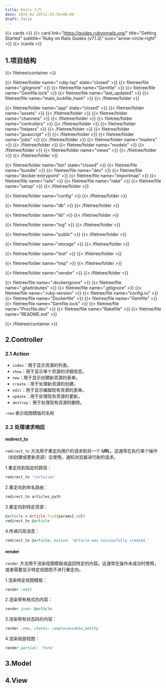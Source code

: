 ```yaml
---
title: Rails 入门
date: 2024-02-20T12:54:59+08:00
draft: false
---
```


{{< cards >}}
    {{< card link="https://guides.rubyonrails.org/" title="Getting Started" subtitle="Ruby on Rails Guides (v7.1.3)" icon="arrow-circle-right" >}}
{{< /cards >}}

## 1.项目结构
{{< filetree/container >}}

{{< filetree/folder name=".ruby-lsp" state="closed" >}}
{{< filetree/file name=".gitignore" >}}
{{< filetree/file name="Gemfile" >}}
{{< filetree/file name="Gemfile.lock" >}}
{{< filetree/file name="last_updated" >}}
{{< filetree/file name="main_lockfile_hash" >}}
{{< /filetree/folder >}}

{{< filetree/folder name="app" state="closed" >}}
    {{< filetree/folder name="assets" >}}
    {{< /filetree/folder >}}
    {{< filetree/folder name="channels" >}}
    {{< /filetree/folder >}}
    {{< filetree/folder name="controllers" >}}
    {{< /filetree/folder >}}
    {{< filetree/folder name="helpers" >}}
    {{< /filetree/folder >}}
    {{< filetree/folder name="javascript" >}}
    {{< /filetree/folder >}}
    {{< filetree/folder name="jobs" >}}
    {{< /filetree/folder >}}
    {{< filetree/folder name="mailers" >}}
    {{< /filetree/folder >}}
    {{< filetree/folder name="models" >}}
    {{< /filetree/folder >}}
    {{< filetree/folder name="views" >}}
    {{< /filetree/folder >}}
{{< /filetree/folder >}}

{{< filetree/folder name="bin" state="closed" >}}
    {{< filetree/file name="bundle" >}}
    {{< filetree/file name="dev" >}}
    {{< filetree/file name="docker-entrypoint" >}}
    {{< filetree/file name="importmap" >}}
    {{< filetree/file name="rails" >}}
    {{< filetree/file name="rake" >}}
    {{< filetree/file name="setup" >}}
{{< /filetree/folder >}}

{{< filetree/folder name="config" >}}
{{< /filetree/folder >}}

{{< filetree/folder name="db" >}}
{{< /filetree/folder >}}

{{< filetree/folder name="lib" >}}
{{< /filetree/folder >}}

{{< filetree/folder name="log" >}}
{{< /filetree/folder >}}

{{< filetree/folder name="public" >}}
{{< /filetree/folder >}}

{{< filetree/folder name="storage" >}}
{{< /filetree/folder >}}

{{< filetree/folder name="test" >}}
{{< /filetree/folder >}}

{{< filetree/folder name="tmp" >}}
{{< /filetree/folder >}}

{{< filetree/folder name="vendor" >}}
{{< /filetree/folder >}}

{{< filetree/file name=".dockerignore" >}}
{{< filetree/file name=".gitattributes" >}}
{{< filetree/file name=".gitignore" >}}
{{< filetree/file name=".ruby-version" >}}
{{< filetree/file name="config.ru" >}}
{{< filetree/file name="Dockerfile" >}}
{{< filetree/file name="Gemfile" >}}
{{< filetree/file name="Gemfile.lock" >}}
{{< filetree/file name="Procfile.dev" >}}
{{< filetree/file name="Rakefile" >}}
{{< filetree/file name="README.md" >}}

{{< /filetree/container >}}

## 2.Controller
### 2.1 Action
+ `index`：用于显示资源的列表。
+ `show`：用于显示单个资源的详细信息。
+ `new`：用于显示创建新资源的表单。
+ `create`：用于处理新资源的创建。
+ `edit`：用于显示编辑现有资源的表单。
+ `update`：用于处理现有资源的更新。
+ `destroy`：用于处理现有资源的删除。

`:new` 表示视图模版的名称

### 2.2 处理请求响应
#### redirect_to
`redirect_to` 方法用于重定向用户的请求到另一个 **_URL_**。这通常在执行某个操作（如创建或更新资源）后使用，通知浏览器进行新的请求。

1.重定向到指定的路径：
```ruby
redirect_to '/articles'
```

2.重定向到命名路由：
```ruby
redirect_to articles_path
```

3.重定向到特定资源：
```ruby
@article = Article.find(params[:id])
redirect_to @article
```

4.传递闪现消息：
```ruby
redirect_to @article, notice: 'Article was successfully created.'
```

#### render
`render` 方法用于渲染视图模板或返回特定的内容。这通常在操作未成功时使用，或者需要显示特定视图而不进行重定向。

1.渲染特定视图模板：
```ruby
render :edit
```

2.渲染带有格式的内容：
```ruby
render json: @article
```

3.渲染带有状态码的内容：
```ruby
render :new, status: :unprocessable_entity
```

4.渲染局部视图：
```ruby
render partial: 'form'
```

## 3.Model

## 4.View